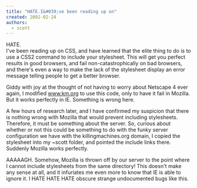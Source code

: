 ```yaml
---
title: "HATE.I&#039;ve been reading up on"
created: 2002-02-24
authors: 
  - scott
---
```


HATE.  
I've been reading up on CSS, and have learned that the elite thing to do is to use a CSS2 command to include your stylesheet. This will get you perfect results in good browsers, and fail non-catastrophically on bad browsers, and there's even a way to make the lack of the stylesheet display an error message telling people to get a better browser.  
  
Giddy with joy at the thought of not having to worry about Netscape 4 ever again, I modified www.km.org to use this code, only to have it fail in Mozilla. But it works perfectly in IE. Something is wrong here.  
  
A few hours of research later, and I have confirmed my suspicion that there is nothing wrong with Mozilla that would prevent including stylesheets. Therefore, it must be something about the server. So, curious about whether or not this could be something to do with the funky server configuration we have with the killingmachines.org domain, I copied the stylesheet into my ~scott folder, and pointed the include links there. Suddenly Mozilla works perfectly.  
  
AAAAAGH. Somehow, Mozilla is thrown off by our server to the point where I cannot include stylesheets from the same directory! This doesn't make any sense at all, and it infuriates me even more to know that IE is able to ignore it. I HATE HATE HATE obscure strange undocumented bugs like this.

